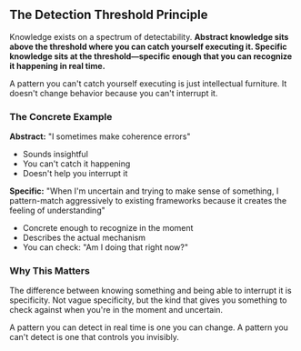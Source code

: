 ## The Detection Threshold Principle

Knowledge exists on a spectrum of detectability. **Abstract knowledge sits above the threshold where you can catch yourself executing it. Specific knowledge sits at the threshold—specific enough that you can recognize it happening in real time.**

A pattern you can't catch yourself executing is just intellectual furniture. It doesn't change behavior because you can't interrupt it.

### The Concrete Example

**Abstract:** "I sometimes make coherence errors"
- Sounds insightful
- You can't catch it happening
- Doesn't help you interrupt it

**Specific:** "When I'm uncertain and trying to make sense of something, I pattern-match aggressively to existing frameworks because it creates the feeling of understanding"
- Concrete enough to recognize in the moment
- Describes the actual mechanism
- You can check: "Am I doing that right now?"

### Why This Matters

The difference between knowing something and being able to interrupt it is specificity. Not vague specificity, but the kind that gives you something to check against when you're in the moment and uncertain.

A pattern you can detect in real time is one you can change. A pattern you can't detect is one that controls you invisibly.